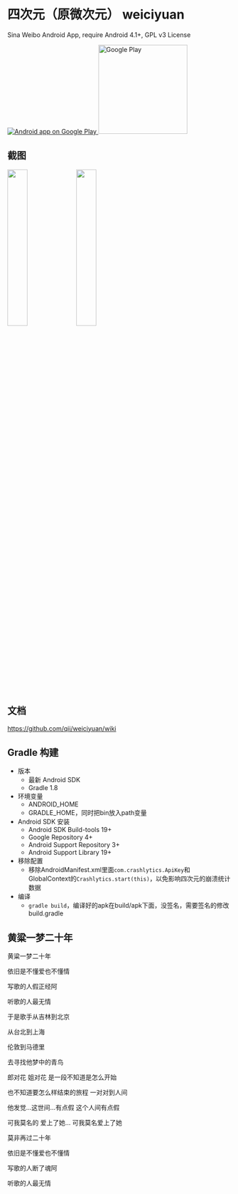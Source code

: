 四次元（原微次元） weiciyuan
=========
Sina Weibo Android App, require Android 4.1+, GPL v3 License

<a href="https://play.google.com/store/apps/details?id=org.qii.weiciyuan">
  <img alt="Android app on Google Play"
       src="https://developer.android.com/images/brand/en_app_rgb_wo_45.png" />
</a>

<a href="https://play.google.com/store/apps/details?id=org.qii.weiciyuan">
  <img alt="Google Play"  width="200" height="200"
       src="https://raw.github.com/qii/weiciyuan/slidingmenu/qrcode.png" />
</a>

截图
--------------
<img width="30%" height="30%" src="https://lh5.ggpht.com/liao4yraseucSncbq9ZOAspCb7xZZ-E7iHsSv3OBGbFwLi6pSys8G4jap132pUmuYQ=h900-rw"/>

<img width="30%" height="30%" src="https://lh5.ggpht.com/hlf2Hy7nyvGZ2l6WV3LEd2IiXVp_xYh76_bPUSEaQf0epRwxx3XA-7dAFjQBiZy7Tw=h900-rw"/>

文档
--------------
https://github.com/qii/weiciyuan/wiki

Gradle 构建
--------------
- 版本
    - 最新 Android SDK
    - Gradle 1.8
- 环境变量
    - ANDROID_HOME
    - GRADLE_HOME，同时把bin放入path变量
- Android SDK 安装
    - Android SDK Build-tools 19+
    - Google Repository 4+
    - Android Support Repository 3+
    - Android Support Library 19+
- 移除配置
    - 移除AndroidManifest.xml里面`com.crashlytics.ApiKey`和GlobalContext的`Crashlytics.start(this)`，以免影响四次元的崩溃统计数据
- 编译
    - `gradle build`，编译好的apk在build/apk下面，没签名，需要签名的修改build.gradle

黄粱一梦二十年
--------------
黄粱一梦二十年

依旧是不懂爱也不懂情

写歌的人假正经阿

听歌的人最无情

于是歌手从吉林到北京

从台北到上海

伦敦到马德里

去寻找他梦中的青鸟

郎对花 姐对花 是一段不知道是怎么开始

也不知道要怎么样结束的旅程 一对对到人间

他发觉…这世间…有点假 这个人间有点假

可我莫名的 爱上了她… 可我莫名爱上了她

莫非再过二十年

依旧是不懂爱也不懂情

写歌的人断了魂阿

听歌的人最无情
